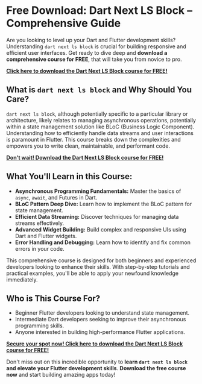 # Free Download: Dart Next LS Block – Comprehensive Guide

Are you looking to level up your Dart and Flutter development skills? Understanding `dart next ls block` is crucial for building responsive and efficient user interfaces. Get ready to dive deep and **download a comprehensive course for FREE**, that will take you from novice to pro.

[**Click here to download the Dart Next LS Block course for FREE!**](https://udemywork.com/dart-next-ls-block)

## What is `dart next ls block` and Why Should You Care?

`dart next ls block`, although potentially specific to a particular library or architecture, likely relates to managing asynchronous operations, potentially within a state management solution like BLoC (Business Logic Component). Understanding how to efficiently handle data streams and user interactions is paramount in Flutter. This course breaks down the complexities and empowers you to write clean, maintainable, and performant code.

[**Don't wait! Download the Dart Next LS Block course for FREE!**](https://udemywork.com/dart-next-ls-block)

## What You'll Learn in this Course:

*   **Asynchronous Programming Fundamentals:** Master the basics of `async`, `await`, and Futures in Dart.
*   **BLoC Pattern Deep Dive:** Learn how to implement the BLoC pattern for state management.
*   **Efficient Data Streaming:** Discover techniques for managing data streams effectively.
*   **Advanced Widget Building:** Build complex and responsive UIs using Dart and Flutter widgets.
*   **Error Handling and Debugging:** Learn how to identify and fix common errors in your code.

This comprehensive course is designed for both beginners and experienced developers looking to enhance their skills. With step-by-step tutorials and practical examples, you'll be able to apply your newfound knowledge immediately.

## Who is This Course For?

*   Beginner Flutter developers looking to understand state management.
*   Intermediate Dart developers seeking to improve their asynchronous programming skills.
*   Anyone interested in building high-performance Flutter applications.

[**Secure your spot now! Click here to download the Dart Next LS Block course for FREE!**](https://udemywork.com/dart-next-ls-block)

Don't miss out on this incredible opportunity to **learn `dart next ls block` and elevate your Flutter development skills**. **Download the free course now** and start building amazing apps today!

